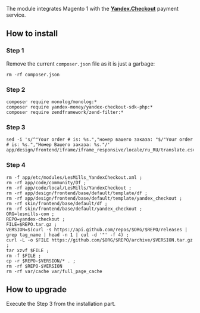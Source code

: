 The module integrates Magento 1 with the **[Yandex.Checkout](https://checkout.yandex.com)** payment service.

## How to install
### Step 1
Remove the current `composer.json` file as it is just a garbage:
```
rm -rf composer.json
```

### Step 2
```
composer require monolog/monolog:*
composer require yandex-money/yandex-checkout-sdk-php:* 
composer require zendframework/zend-filter:*
```

### Step 3
```
sed -i 's/^"Your order # is: %s.","номер вашего заказа: "$/"Your order # is: %s.","Номер Вашего заказа: %s."/' app/design/frontend/iframe/iframe_responsive/locale/ru_RU/translate.csv
```

### Step 4
```
rm -f app/etc/modules/LesMills_YandexCheckout.xml ;
rm -rf app/code/community/Df ;
rm -rf app/code/local/LesMills/YandexCheckout ;
rm -rf app/design/frontend/base/default/template/df ;
rm -rf app/design/frontend/base/default/template/yandex_checkout ;
rm -rf skin/frontend/base/default/df ;
rm -rf skin/frontend/base/default/yandex_checkout ;
ORG=lesmills-com ;
REPO=yandex-checkout ;
FILE=$REPO.tar.gz ;
VERSION=$(curl -s https://api.github.com/repos/$ORG/$REPO/releases | grep tag_name | head -n 1 | cut -d '"' -f 4) ;
curl -L -o $FILE https://github.com/$ORG/$REPO/archive/$VERSION.tar.gz ;
tar xzvf $FILE ;
rm -f $FILE ;
cp -r $REPO-$VERSION/* . ;
rm -rf $REPO-$VERSION 
rm -rf var/cache var/full_page_cache
```

## How to upgrade
Execute the Step 3 from the installation part.